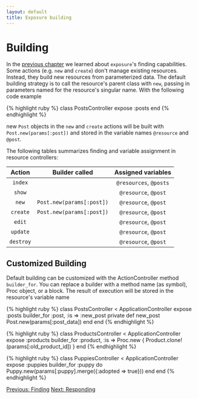```yaml
---
layout: default
title: Exposure building
---
```


Building
========

In the [previous chapter](/finding.html) we learned about `exposure`'s finding capabilities. Some actions (e.g. `new` and `create`) don't manage existing resources. Instead, they build new resources from parameterized data. The default building strategy is to call the resource's parent class with `new`, passing in parameters named for the resource's singular name. With the following code example

{% highlight ruby %}
class PostsController
  expose :posts
end
{% endhighlight %}

new `Post` objects in the `new` and `create` actions will be built with `Post.new(params[:post])` and stored in the variable names `@resource` and `@post`.

The following tables summarizes finding and variable assignment in resource controllers:  

Action    | Builder called               | Assigned variables
:--------:|:----------------------------:|:------------------:
`index`   |                              | `@resources`, `@posts`
`show`    |                              | `@resource`, `@post`
`new`     | `Post.new(params[:post])`    | `@resource`, `@post`
`create`  | `Post.new(params[:post])`    | `@resource`, `@post`
`edit`    |                              | `@resource`, `@post`
`update`  |                              | `@resource`, `@post`
`destroy` |                              | `@resource`, `@post`

Customized Building
------------------
Default building can be customized with the ActionController method `builder_for`. You can replace a builder with a method name (as symbol), Proc object, or a block.  The result of execution will be stored in the resource's variable name

{% highlight ruby %}
class PostsController < ApplicationController
  expose :posts
  builder_for :post, :is => :new_post
  private
    def new_post
      Post.new(params[:post_data])
    end
end
{% endhighlight %}

{% highlight ruby %}
class ProductsController < ApplicationController
  expose :products
  builder_for :product, :is => Proc.new { Product.clone!(params[:old_product_id])  }
end
{% endhighlight %}

{% highlight ruby %}
class PuppiesController < ApplicationController
  expose :puppies
  builder_for :puppy do
    Puppy.new(params[:puppy].merge({:adopted => true}))
  end
end
{% endhighlight %}

[Previous: Finding](/finding.html) [Next: Responding](/responding.html)